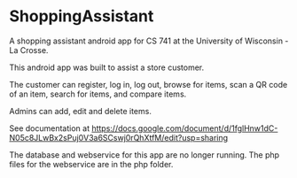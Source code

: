 ShoppingAssistant
=================

A shopping assistant android app for CS 741 at the University of Wisconsin - La Crosse.

This android app was built to assist a store customer.

The customer can register, log in, log out, browse for items, scan a QR code of an item, search for items, and compare items.

Admins can add, edit and delete items.

See documentation at https://docs.google.com/document/d/1fglHnw1dC-N05c8JLwBx2sPuj0V3a6SCswj0rQhXtfM/edit?usp=sharing

The database and webservice for this app are no longer running. The php files for the webservice are in the php folder.
